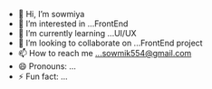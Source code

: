 - 👋 Hi, I’m sowmiya
- 👀 I’m interested in ...FrontEnd
- 🌱 I’m currently learning ...UI/UX
- 💞️ I’m looking to collaborate on ...FrontEnd project
- 📫 How to reach me ...sowmik554@gmail.com
- 😄 Pronouns: ...
- ⚡ Fun fact: ...

<!---
sowmiyak24/sowmiyak24 is a ✨ special ✨ repository because its `README.md` (this file) appears on your GitHub profile.
You can click the Preview link to take a look at your changes.
--->
